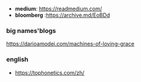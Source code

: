 - **medium**: https://readmedium.com/
- **bloomberg** :https://archive.md/EoBDd


### big names'blogs 

https://darioamodei.com/machines-of-loving-grace


### english
- https://tophonetics.com/zh/
